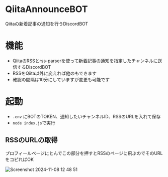 # QiitaAnnounceBOT
Qiitaの新着記事の通知を行うDiscordBOT

# 機能
- QiitaのRSSとrss-parserを使って新着記事の通知を指定したチャンネルに送信するDiscordBOT
- RSSをQiita以外に変えれば他のもできます
- 確認の間隔は10分にしていますが変更も可能です
# 起動
-  `.env` にBOTのTOKEN、通知したいチャンネルID、RSSのURLを入れて保存
-  ```node index.js```で実行

## RSSのURLの取得
プロフィールページにとんでこの部分を押すとRSSのページに飛ぶのでそのURLをコピればOK<br>

![Screenshot 2024-11-08 12 48 51](https://github.com/user-attachments/assets/38aa7e36-4c44-4f0e-83f4-1db10a1477ff)
